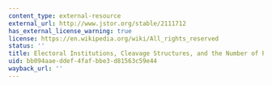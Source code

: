 ```yaml
---
content_type: external-resource
external_url: http://www.jstor.org/stable/2111712
has_external_license_warning: true
license: https://en.wikipedia.org/wiki/All_rights_reserved
status: ''
title: Electoral Institutions, Cleavage Structures, and the Number of Parties
uid: bb094aae-ddef-4faf-bbe3-d81563c59e44
wayback_url: ''
---
```

